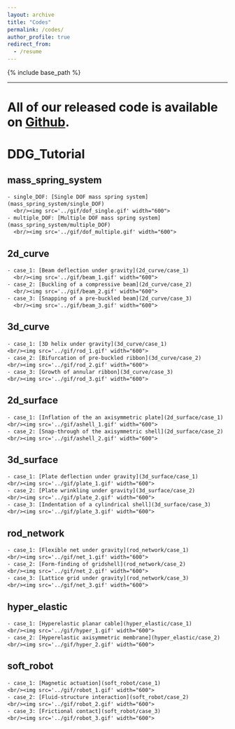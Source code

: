 ```yaml
---
layout: archive
title: "Codes"
permalink: /codes/
author_profile: true
redirect_from:
  - /resume
---
```


{% include base_path %}

---

# All of our released code is available on [Github](https://github.com/weicheng-huang-mechanics?tab=repositories).

# DDG_Tutorial

## mass_spring_system
    - single_DOF: [Single DOF mass spring system](mass_spring_system/single_DOF)
      <br/><img src='../gif/dof_single.gif' width="600">
    - multiple_DOF: [Multiple DOF mass spring system](mass_spring_system/multiple_DOF)
      <br/><img src='../gif/dof_multiple.gif' width="600">
  
## 2d_curve
    - case_1: [Beam deflection under gravity](2d_curve/case_1)
      <br/><img src='../gif/beam_1.gif' width="600">
    - case_2: [Buckling of a compressive beam](2d_curve/case_2)
      <br/><img src='../gif/beam_2.gif' width="600">
    - case_3: [Snapping of a pre-buckled beam](2d_curve/case_3)
      <br/><img src='../gif/beam_3.gif' width="600">
  
## 3d_curve
    - case_1: [3D helix under gravity](3d_curve/case_1)
    <br/><img src='../gif/rod_1.gif' width="600">
    - case_2: [Bifurcation of pre-buckled ribbon](3d_curve/case_2)
    <br/><img src='../gif/rod_2.gif' width="600">
    - case_3: [Growth of annular ribbon](3d_curve/case_3)
    <br/><img src='../gif/rod_3.gif' width="600">
    
## 2d_surface
    - case_1: [Inflation of the an axisymmetric plate](2d_surface/case_1)
    <br/><img src='../gif/ashell_1.gif' width="600">
    - case_2: [Snap-through of the axisymmetric shell](2d_surface/case_2)
    <br/><img src='../gif/ashell_2.gif' width="600">
    
## 3d_surface
    - case_1: [Plate deflection under gravity](3d_surface/case_1)
    <br/><img src='../gif/plate_1.gif' width="600">
    - case_2: [Plate wrinkling under gravity](3d_surface/case_2)
    <br/><img src='../gif/plate_2.gif' width="600">
    - case_3: [Indentation of a cylindrical shell](3d_surface/case_3)
    <br/><img src='../gif/plate_3.gif' width="600">
  
## rod_network
    - case_1: [Flexible net under gravity](rod_network/case_1)
    <br/><img src='../gif/net_1.gif' width="600">
    - case_2: [Form-finding of gridshell](rod_network/case_2)
    <br/><img src='../gif/net_2.gif' width="600">
    - case_3: [Lattice grid under gravity](rod_network/case_3)
    <br/><img src='../gif/net_3.gif' width="600">
    
## hyper_elastic
    - case_1: [Hyperelastic planar cable](hyper_elastic/case_1)
    <br/><img src='../gif/hyper_1.gif' width="600">
    - case_2: [Hyperelastic axisymmetric membrane](hyper_elastic/case_2)
    <br/><img src='../gif/hyper_2.gif' width="600">
    
## soft_robot
    - case_1: [Magnetic actuation](soft_robot/case_1)
    <br/><img src='../gif/robot_1.gif' width="600">
    - case_2: [Fluid-structure interaction](soft_robot/case_2)
    <br/><img src='../gif/robot_2.gif' width="600">
    - case_3: [Frictional contact](soft_robot/case_3)
    <br/><img src='../gif/robot_3.gif' width="600">
